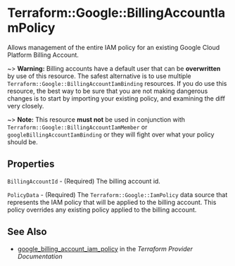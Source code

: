 # Terraform::Google::BillingAccountIamPolicy

Allows management of the entire IAM policy for an existing Google Cloud Platform Billing Account.

~> **Warning:** Billing accounts have a default user that can be **overwritten**
by use of this resource. The safest alternative is to use multiple `Terraform::Google::BillingAccountIamBinding`
   resources. If you do use this resource, the best way to be sure that you are
   not making dangerous changes is to start by importing your existing policy,
   and examining the diff very closely.

~> **Note:** This resource __must not__ be used in conjunction with
   `Terraform::Google::BillingAccountIamMember` or `googleBillingAccountIamBinding`
   or they will fight over what your policy should be.

## Properties

`BillingAccountId` - (Required) The billing account id.

`PolicyData` - (Required) The `Terraform::Google::IamPolicy` data source that represents
the IAM policy that will be applied to the billing account. This policy overrides any existing
policy applied to the billing account.


## See Also

* [google_billing_account_iam_policy](https://www.terraform.io/docs/providers/google/r/billing_account_iam_policy.html) in the _Terraform Provider Documentation_